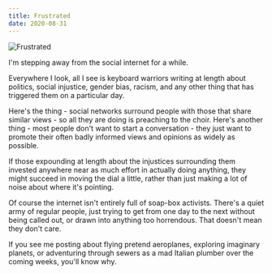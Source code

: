 ```yaml
---
title: Frustrated
date: 2020-08-31
---
```


![Frustrated](https://source.unsplash.com/s9CC2SKySJM/1600x900)

I'm stepping away from the social internet for a while.

Everywhere I look, all I see is keyboard warriors writing at length about politics, social injustice, gender bias, racism, and any other thing that has triggered them on a particular day.

Here's the thing - social networks surround people with those that share similar views - so all they are doing is preaching to the choir. Here's another thing - most people don't want to start a conversation - they just want to promote their often badly informed views and opinions as widely as possible.

If those expounding at length about the injustices surrounding them invested anywhere near as much effort in actually doing anything, they might succeed in moving the dial a little, rather than just making a lot of noise about where it's pointing.

Of course the internet isn't entirely full of soap-box activists. There's a quiet army of regular people, just trying to get from one day to the next without being called out, or drawn into anything too horrendous. That doesn't mean they don't care.

If you see me posting about flying pretend aeroplanes, exploring imaginary planets, or adventuring through sewers as a mad Italian plumber over the coming weeks, you'll know why.
